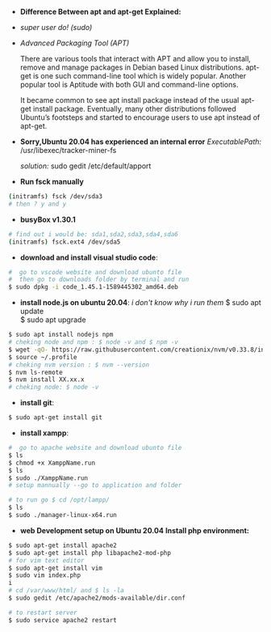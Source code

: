 
* **Difference Between apt and apt-get Explained:**
- *super user do! (sudo)*
- *Advanced Packaging Tool (APT)*

    There are various tools that interact with APT and allow you to install, remove and manage packages in Debian based Linux distributions. apt-get is one such command-line tool which is widely popular. Another popular tool is Aptitude with both GUI and command-line options.


    It became common to see apt install package instead of the usual apt-get install package. Eventually, many other distributions followed Ubuntu’s footsteps and started to encourage users to use apt instead of apt-get.

* **Sorry,Ubuntu 20.04 has experienced an internal error**
    *ExecutablePath:* 
    /usr/libexec/tracker-miner-fs 
    
    *solution:* 
    sudo gedit /etc/default/apport

* **Run fsck manually**
```sh
(initramfs) fsck /dev/sda3
# then ? y and y
```
* **busyBox v1.30.1**
```sh
# find out i would be: sda1,sda2,sda3,sda4,sda6
(initramfs) fsck.ext4 /dev/sda5  
```

* **download and install visual studio code**:
``` sh
#  go to vscode website and download ubunto file
#  then go to downloads folder by terminal and run
$ sudo dpkg -i code_1.45.1-1589445302_amd64.deb
```
* **install node.js on ubuntu 20.04**:
*i don't know why i run them*
$ sudo apt update <br>
$ sudo apt upgrade <br>

```sh
$ sudo apt install nodejs npm
# cheking node and npm : $ node -v and $ npm -v
$ wget -qO- https://raw.githubusercontent.com/creationix/nvm/v0.33.8/install.sh | bash
$ source ~/.profile 
# cheking nvm version : $ nvm --version
$ nvm ls-remote 
$ nvm install XX.xx.x
# cheking node: $ node -v
```
* **install git**:
```sh
$ sudo apt-get install git
```

* **install xampp**:
```sh
#  go to apache website and download ubunto file
$ ls
$ chmod +x XamppName.run
$ ls
$ sudo ./XamppName.run
# setup mannually --go to application and folder

# to run go $ cd /opt/lampp/
$ ls
$ sudo ./manager-linux-x64.run
```

* **web Development setup on Ubuntu 20.04** 
 **Install php environment:**
```sh
$ sudo apt-get install apache2
$ sudo apt-get install php libapache2-mod-php
# for vim text editor
$ sudo apt-get install vim
$ sudo vim index.php
i
# cd /var/www/html/ and $ ls -la
$ sudo gedit /etc/apache2/mods-available/dir.conf

# to restart server
$ sudo service apache2 restart

```
